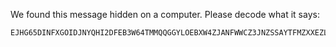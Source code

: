 We found this message hidden on a computer. Please decode what it says:

```
EJHG65DINFXGOIDJNYQHI2DFEB3W64TMMQQGGYLOEBXW4ZJANFWWCZ3JNZSSAYTFMZXXEZLIMFXGILBANZXXIIDUNBSSA3DFMFZXIIDUNBUW4ZZMEBSXMZLSPF2GQ2LOM4QGS4ZANVQWIZJAOVYCA33GEBZW6IDNMFXHSIDVNZUXC5LFEBYGC4TUNFRXK3DBOJZSA5DIMF2CAY3BNZXG65BAMJSSAZTPOJZWKZLOFYRCA7RAJZXXG5DSMFSGC3LVOMFEGQ2DPNKHEZLFK5UXUYLSMQQU6TKHFVEXIJ3TL5QW433UNBSXEX3CMFWGY33PNZ6QU2DUORYHGORPF53XO5ZOPFXXK5DVMJSS4Y3PNUXXOYLUMNUD65R5GRKDQ3LYOFJEI4BUO4======
```
